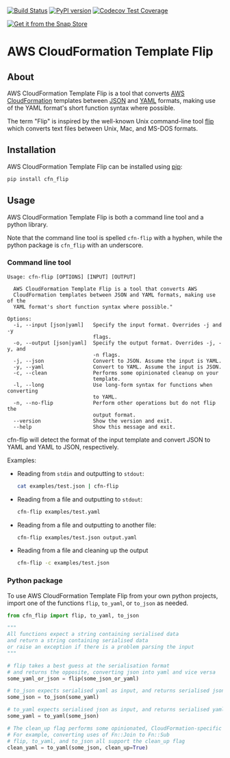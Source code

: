 [![Build Status](https://www.travis-ci.org/awslabs/aws-cfn-template-flip.svg?branch=master)](https://www.travis-ci.org/awslabs/aws-cfn-template-flip)
[![PyPI version](https://badge.fury.io/py/cfn_flip.svg)](https://badge.fury.io/py/cfn_flip)
[![Codecov Test Coverage](https://codecov.io/gh/awslabs/aws-cfn-template-flip/branch/master/graphs/badge.svg?style=flat)](https://codecov.io/gh/awslabs/aws-cfn-template-flip)

[![Get it from the Snap Store](https://snapcraft.io/static/images/badges/en/snap-store-white.svg)](https://snapcraft.io/cfn-flip)

# AWS CloudFormation Template Flip

## About

AWS CloudFormation Template Flip is a tool that converts [AWS CloudFormation](https://aws.amazon.com/cloudformation/) templates between [JSON](http://json.org/) and [YAML](http://yaml.org) formats, making use of the YAML format's short function syntax where possible.

The term "Flip" is inspired by the well-known Unix command-line tool [flip](https://ccrma.stanford.edu/~craig/utility/flip/) which converts text files between Unix, Mac, and MS-DOS formats.

## Installation

AWS CloudFormation Template Flip can be installed using [pip](https://pip.pypa.io/en/stable/):

```bash
pip install cfn_flip
```

## Usage

AWS CloudFormation Template Flip is both a command line tool and a python library.

Note that the command line tool is spelled `cfn-flip` with a hyphen, while the python package is `cfn_flip` with an underscore.

### Command line tool

```
Usage: cfn-flip [OPTIONS] [INPUT] [OUTPUT]

  AWS CloudFormation Template Flip is a tool that converts AWS
  CloudFormation templates between JSON and YAML formats, making use of the
  YAML format's short function syntax where possible."

Options:
  -i, --input [json|yaml]   Specify the input format. Overrides -j and -y
                            flags.
  -o, --output [json|yaml]  Specify the output format. Overrides -j, -y, and
                            -n flags.
  -j, --json                Convert to JSON. Assume the input is YAML.
  -y, --yaml                Convert to YAML. Assume the input is JSON.
  -c, --clean               Performs some opinionated cleanup on your
                            template.
  -l, --long                Use long-form syntax for functions when converting
                            to YAML.
  -n, --no-flip             Perform other operations but do not flip the
                            output format.
  --version                 Show the version and exit.
  --help                    Show this message and exit.
```


cfn-flip will detect the format of the input template and convert JSON to YAML and YAML to JSON, respectively.

Examples:

* Reading from `stdin` and outputting to `stdout`:

    ```bash
    cat examples/test.json | cfn-flip
    ```

* Reading from a file and outputting to `stdout`:

    ```bash
    cfn-flip examples/test.yaml
    ```

* Reading from a file and outputting to another file:

    ```bash
    cfn-flip examples/test.json output.yaml
    ```

* Reading from a file and cleaning up the output

    ```bash
    cfn-flip -c examples/test.json
    ```

### Python package

To use AWS CloudFormation Template Flip from your own python projects, import one of the functions `flip`, `to_yaml`, or `to_json` as needed.

```python
from cfn_flip import flip, to_yaml, to_json

"""
All functions expect a string containing serialised data
and return a string containing serialised data
or raise an exception if there is a problem parsing the input
"""

# flip takes a best guess at the serialisation format
# and returns the opposite, converting json into yaml and vice versa
some_yaml_or_json = flip(some_json_or_yaml)

# to_json expects serialised yaml as input, and returns serialised json
some_json = to_json(some_yaml)

# to_yaml expects serialised json as input, and returns serialised yaml
some_yaml = to_yaml(some_json)

# The clean_up flag performs some opinionated, CloudFormation-specific sanitation of the input
# For example, converting uses of Fn::Join to Fn::Sub
# flip, to_yaml, and to_json all support the clean_up flag
clean_yaml = to_yaml(some_json, clean_up=True)
```
